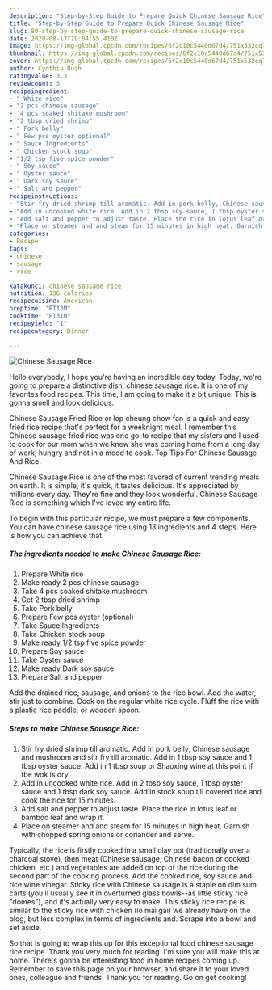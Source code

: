```yaml
---
description: "Step-by-Step Guide to Prepare Quick Chinese Sausage Rice"
title: "Step-by-Step Guide to Prepare Quick Chinese Sausage Rice"
slug: 80-step-by-step-guide-to-prepare-quick-chinese-sausage-rice
date: 2020-08-17T19:04:55.410Z
image: https://img-global.cpcdn.com/recipes/6f2c10c5440d67d4/751x532cq70/chinese-sausage-rice-recipe-main-photo.jpg
thumbnail: https://img-global.cpcdn.com/recipes/6f2c10c5440d67d4/751x532cq70/chinese-sausage-rice-recipe-main-photo.jpg
cover: https://img-global.cpcdn.com/recipes/6f2c10c5440d67d4/751x532cq70/chinese-sausage-rice-recipe-main-photo.jpg
author: Cynthia Bush
ratingvalue: 3.3
reviewcount: 3
recipeingredient:
- " White rice"
- "2 pcs chinese sausage"
- "4 pcs soaked shitake mushroom"
- "2 tbsp dried shrimp"
- " Pork belly"
- " Few pcs oyster optional"
- " Sauce Ingredients"
- " Chicken stock soup"
- "1/2 tsp five spice powder"
- " Soy sauce"
- " Oyster sauce"
- " Dark soy sauce"
- " Salt and pepper"
recipeinstructions:
- "Stir fry dried shrimp till aromatic. Add in pork belly, Chinese sausage and mushroom and sitr fry till aromatic. Add in 1 tbsp soy sauce and 1 tbsp oyster sauce. Add in 1 tbsp soup or Shaoxing wine at this point if tbe wok is dry."
- "Add in uncooked white rice. Add in 2 tbsp soy sauce, 1 tbsp oyster sauce and 1 tbsp dark soy sauce. Add in stock soup till covered rice and cook the rice for 15 minutes."
- "Add salt and pepper to adjust taste. Place the rice in lotus leaf or bamboo leaf and wrap it."
- "Place on steamer and and steam for 15 minutes in high heat. Garnish with chopped spring onions or coriander and serve."
categories:
- Recipe
tags:
- chinese
- sausage
- rice

katakunci: chinese sausage rice 
nutrition: 136 calories
recipecuisine: American
preptime: "PT13M"
cooktime: "PT31M"
recipeyield: "1"
recipecategory: Dinner

---
```



![Chinese Sausage Rice](https://img-global.cpcdn.com/recipes/6f2c10c5440d67d4/751x532cq70/chinese-sausage-rice-recipe-main-photo.jpg)

Hello everybody, I hope you're having an incredible day today. Today, we're going to prepare a distinctive dish, chinese sausage rice. It is one of my favorites food recipes. This time, I am going to make it a bit unique. This is gonna smell and look delicious.

Chinese Sausage Fried Rice or lop cheung chow fan is a quick and easy fried rice recipe that&#39;s perfect for a weeknight meal. I remember this Chinese sausage fried rice was one go-to recipe that my sisters and I used to cook for our mom when we knew she was coming home from a long day of work, hungry and not in a mood to cook. Top Tips For Chinese Sausage And Rice.

Chinese Sausage Rice is one of the most favored of current trending meals on earth. It is simple, it's quick, it tastes delicious. It's appreciated by millions every day. They're fine and they look wonderful. Chinese Sausage Rice is something which I've loved my entire life.


To begin with this particular recipe, we must prepare a few components. You can have chinese sausage rice using 13 ingredients and 4 steps. Here is how you can achieve that.

<!--inarticleads1-->

##### The ingredients needed to make Chinese Sausage Rice:

1. Prepare  White rice
1. Make ready 2 pcs chinese sausage
1. Take 4 pcs soaked shitake mushroom
1. Get 2 tbsp dried shrimp
1. Take  Pork belly
1. Prepare  Few pcs oyster (optional)
1. Take  Sauce Ingredients
1. Take  Chicken stock soup
1. Make ready 1/2 tsp five spice powder
1. Prepare  Soy sauce
1. Take  Oyster sauce
1. Make ready  Dark soy sauce
1. Prepare  Salt and pepper


Add the drained rice, sausage, and onions to the rice bowl. Add the water, stir just to combine. Cook on the regular white rice cycle. Fluff the rice with a plastic rice paddle, or wooden spoon. 

<!--inarticleads2-->

##### Steps to make Chinese Sausage Rice:

1. Stir fry dried shrimp till aromatic. Add in pork belly, Chinese sausage and mushroom and sitr fry till aromatic. Add in 1 tbsp soy sauce and 1 tbsp oyster sauce. Add in 1 tbsp soup or Shaoxing wine at this point if tbe wok is dry.
1. Add in uncooked white rice. Add in 2 tbsp soy sauce, 1 tbsp oyster sauce and 1 tbsp dark soy sauce. Add in stock soup till covered rice and cook the rice for 15 minutes.
1. Add salt and pepper to adjust taste. Place the rice in lotus leaf or bamboo leaf and wrap it.
1. Place on steamer and and steam for 15 minutes in high heat. Garnish with chopped spring onions or coriander and serve.


Typically, the rice is firstly cooked in a small clay pot (traditionally over a charcoal stove), then meat (Chinese sausage, Chinese bacon or cooked chicken, etc.) and vegetables are added on top of the rice during the second part of the cooking process. Add the cooked rice, soy sauce and rice wine vinegar. Sticky rice with Chinese sausage is a staple on dim sum carts (you&#39;ll usually see it in overturned glass bowls--as little sticky rice &#34;domes&#34;), and it&#39;s actually very easy to make. This sticky rice recipe is similar to the sticky rice with chicken (lo mai gai) we already have on the blog, but less complex in terms of ingredients and. Scrape into a bowl and set aside. 

So that is going to wrap this up for this exceptional food chinese sausage rice recipe. Thank you very much for reading. I'm sure you will make this at home. There's gonna be interesting food in home recipes coming up. Remember to save this page on your browser, and share it to your loved ones, colleague and friends. Thank you for reading. Go on get cooking!
